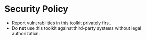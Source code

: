 # Security Policy
- Report vulnerabilities in this toolkit privately first.
- Do **not** use this toolkit against third-party systems without legal authorization.
